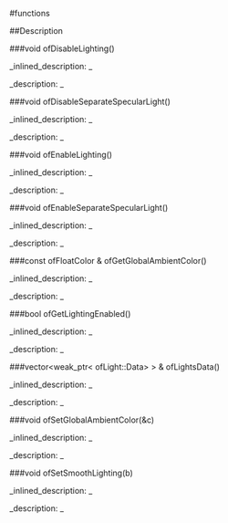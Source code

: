#functions


<!--
_visible: True_
_advanced: False_
-->

##Description






<!----------------------------------------------------------------------------->

###void ofDisableLighting()

<!--
_syntax: ofDisableLighting()_
_name: ofDisableLighting_
_returns: void_
_returns_description: _
_parameters: _
_version_started: _
_version_deprecated: _
_summary: _
_constant: False_
_static: False_
_visible: True_
_advanced: False_
-->

_inlined_description: _







_description: _







<!----------------------------------------------------------------------------->

###void ofDisableSeparateSpecularLight()

<!--
_syntax: ofDisableSeparateSpecularLight()_
_name: ofDisableSeparateSpecularLight_
_returns: void_
_returns_description: _
_parameters: _
_version_started: _
_version_deprecated: _
_summary: _
_constant: False_
_static: False_
_visible: True_
_advanced: False_
-->

_inlined_description: _







_description: _







<!----------------------------------------------------------------------------->

###void ofEnableLighting()

<!--
_syntax: ofEnableLighting()_
_name: ofEnableLighting_
_returns: void_
_returns_description: _
_parameters: _
_version_started: _
_version_deprecated: _
_summary: _
_constant: False_
_static: False_
_visible: True_
_advanced: False_
-->

_inlined_description: _







_description: _







<!----------------------------------------------------------------------------->

###void ofEnableSeparateSpecularLight()

<!--
_syntax: ofEnableSeparateSpecularLight()_
_name: ofEnableSeparateSpecularLight_
_returns: void_
_returns_description: _
_parameters: _
_version_started: _
_version_deprecated: _
_summary: _
_constant: False_
_static: False_
_visible: True_
_advanced: False_
-->

_inlined_description: _







_description: _







<!----------------------------------------------------------------------------->

###const ofFloatColor & ofGetGlobalAmbientColor()

<!--
_syntax: ofGetGlobalAmbientColor()_
_name: ofGetGlobalAmbientColor_
_returns: const ofFloatColor &_
_returns_description: _
_parameters: _
_version_started: 0.9.0_
_version_deprecated: _
_summary: _
_constant: False_
_static: False_
_visible: True_
_advanced: False_
-->

_inlined_description: _







_description: _







<!----------------------------------------------------------------------------->

###bool ofGetLightingEnabled()

<!--
_syntax: ofGetLightingEnabled()_
_name: ofGetLightingEnabled_
_returns: bool_
_returns_description: _
_parameters: _
_version_started: _
_version_deprecated: _
_summary: _
_constant: False_
_static: False_
_visible: True_
_advanced: False_
-->

_inlined_description: _







_description: _







<!----------------------------------------------------------------------------->

###vector<weak_ptr< ofLight::Data>  > & ofLightsData()

<!--
_syntax: ofLightsData()_
_name: ofLightsData_
_returns: vector<weak_ptr< ofLight::Data>  > &_
_returns_description: _
_parameters: _
_version_started: 0.9.0_
_version_deprecated: _
_summary: _
_constant: False_
_static: False_
_visible: True_
_advanced: False_
-->

_inlined_description: _







_description: _







<!----------------------------------------------------------------------------->

###void ofSetGlobalAmbientColor(&c)

<!--
_syntax: ofSetGlobalAmbientColor(&c)_
_name: ofSetGlobalAmbientColor_
_returns: void_
_returns_description: _
_parameters: const ofFloatColor &c_
_version_started: _
_version_deprecated: _
_summary: _
_constant: False_
_static: False_
_visible: True_
_advanced: False_
-->

_inlined_description: _







_description: _







<!----------------------------------------------------------------------------->

###void ofSetSmoothLighting(b)

<!--
_syntax: ofSetSmoothLighting(b)_
_name: ofSetSmoothLighting_
_returns: void_
_returns_description: _
_parameters: bool b_
_version_started: _
_version_deprecated: _
_summary: _
_constant: False_
_static: False_
_visible: True_
_advanced: False_
-->

_inlined_description: _







_description: _







<!----------------------------------------------------------------------------->

